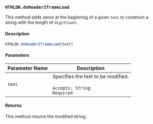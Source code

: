 ### `HTMLDB.doReaderIframeLoad`

This method adds zeros at the beginning of a given `text` to construct a string with the length of `digitCount`.

#### Description

```javascript
HTMLDB.doReaderIframeLoad(text)
```

#### Parameters

| Parameter Name             | Description                               |
| -------------------------- | ----------------------------------------- |
| `text` | Specifies the text to be modified.<br><br>`Accepts: String`<br>`Required` |

#### Returns

This method returns the modified string.
